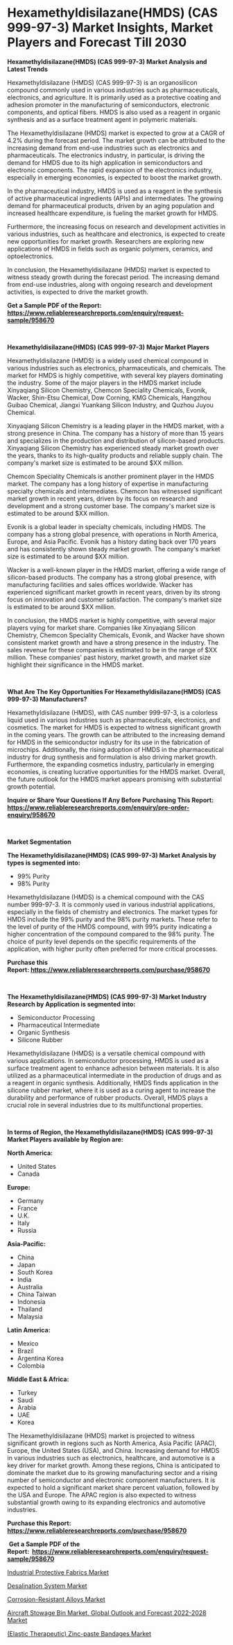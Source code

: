 <p><h1>Hexamethyldisilazane(HMDS) (CAS 999-97-3) Market Insights, Market Players and Forecast Till 2030</h1></p><p><strong>Hexamethyldisilazane(HMDS) (CAS 999-97-3) Market Analysis and Latest Trends</strong></p>
<p><p>Hexamethyldisilazane (HMDS) (CAS 999-97-3) is an organosilicon compound commonly used in various industries such as pharmaceuticals, electronics, and agriculture. It is primarily used as a protective coating and adhesion promoter in the manufacturing of semiconductors, electronic components, and optical fibers. HMDS is also used as a reagent in organic synthesis and as a surface treatment agent in polymeric materials.</p><p>The Hexamethyldisilazane (HMDS) market is expected to grow at a CAGR of 4.2% during the forecast period. The market growth can be attributed to the increasing demand from end-use industries such as electronics and pharmaceuticals. The electronics industry, in particular, is driving the demand for HMDS due to its high application in semiconductors and electronic components. The rapid expansion of the electronics industry, especially in emerging economies, is expected to boost the market growth.</p><p>In the pharmaceutical industry, HMDS is used as a reagent in the synthesis of active pharmaceutical ingredients (APIs) and intermediates. The growing demand for pharmaceutical products, driven by an aging population and increased healthcare expenditure, is fueling the market growth for HMDS.</p><p>Furthermore, the increasing focus on research and development activities in various industries, such as healthcare and electronics, is expected to create new opportunities for market growth. Researchers are exploring new applications of HMDS in fields such as organic polymers, ceramics, and optoelectronics.</p><p>In conclusion, the Hexamethyldisilazane (HMDS) market is expected to witness steady growth during the forecast period. The increasing demand from end-use industries, along with ongoing research and development activities, is expected to drive the market growth.</p></p>
<p><strong>Get a Sample PDF of the Report:&nbsp; <a href="https://www.reliableresearchreports.com/enquiry/request-sample/958670">https://www.reliableresearchreports.com/enquiry/request-sample/958670</a></strong></p>
<p>&nbsp;</p>
<p><strong>Hexamethyldisilazane(HMDS) (CAS 999-97-3) Major Market Players</strong></p>
<p><p>Hexamethyldisilazane (HMDS) is a widely used chemical compound in various industries such as electronics, pharmaceuticals, and chemicals. The market for HMDS is highly competitive, with several key players dominating the industry. Some of the major players in the HMDS market include Xinyaqiang Silicon Chemistry, Chemcon Speciality Chemicals, Evonik, Wacker, Shin-Etsu Chemical, Dow Corning, KMG Chemicals, Hangzhou Guibao Chemical, Jiangxi Yuankang Silicon Industry, and Quzhou Juyou Chemical.</p><p>Xinyaqiang Silicon Chemistry is a leading player in the HMDS market, with a strong presence in China. The company has a history of more than 15 years and specializes in the production and distribution of silicon-based products. Xinyaqiang Silicon Chemistry has experienced steady market growth over the years, thanks to its high-quality products and reliable supply chain. The company's market size is estimated to be around $XX million.</p><p>Chemcon Speciality Chemicals is another prominent player in the HMDS market. The company has a long history of expertise in manufacturing specialty chemicals and intermediates. Chemcon has witnessed significant market growth in recent years, driven by its focus on research and development and a strong customer base. The company's market size is estimated to be around $XX million.</p><p>Evonik is a global leader in specialty chemicals, including HMDS. The company has a strong global presence, with operations in North America, Europe, and Asia Pacific. Evonik has a history dating back over 170 years and has consistently shown steady market growth. The company's market size is estimated to be around $XX million.</p><p>Wacker is a well-known player in the HMDS market, offering a wide range of silicon-based products. The company has a strong global presence, with manufacturing facilities and sales offices worldwide. Wacker has experienced significant market growth in recent years, driven by its strong focus on innovation and customer satisfaction. The company's market size is estimated to be around $XX million.</p><p>In conclusion, the HMDS market is highly competitive, with several major players vying for market share. Companies like Xinyaqiang Silicon Chemistry, Chemcon Speciality Chemicals, Evonik, and Wacker have shown consistent market growth and have a strong presence in the industry. The sales revenue for these companies is estimated to be in the range of $XX million. These companies' past history, market growth, and market size highlight their significance in the HMDS market.</p></p>
<p>&nbsp;</p>
<p><strong>What Are The Key Opportunities For Hexamethyldisilazane(HMDS) (CAS 999-97-3) Manufacturers?</strong></p>
<p><p>Hexamethyldisilazane (HMDS), with CAS number 999-97-3, is a colorless liquid used in various industries such as pharmaceuticals, electronics, and cosmetics. The market for HMDS is expected to witness significant growth in the coming years. The growth can be attributed to the increasing demand for HMDS in the semiconductor industry for its use in the fabrication of microchips. Additionally, the rising adoption of HMDS in the pharmaceutical industry for drug synthesis and formulation is also driving market growth. Furthermore, the expanding cosmetics industry, particularly in emerging economies, is creating lucrative opportunities for the HMDS market. Overall, the future outlook for the HMDS market appears promising with substantial growth potential.</p></p>
<p><strong>Inquire or Share Your Questions If Any Before Purchasing This Report: <a href="https://www.reliableresearchreports.com/enquiry/pre-order-enquiry/958670">https://www.reliableresearchreports.com/enquiry/pre-order-enquiry/958670</a></strong></p>
<p>&nbsp;</p>
<p><strong>Market Segmentation</strong></p>
<p><strong>The Hexamethyldisilazane(HMDS) (CAS 999-97-3) Market Analysis by types is segmented into:</strong></p>
<p><ul><li>99% Purity</li><li>98% Purity</li></ul></p>
<p><p>Hexamethyldisilazane (HMDS) is a chemical compound with the CAS number 999-97-3. It is commonly used in various industrial applications, especially in the fields of chemistry and electronics. The market types for HMDS include the 99% purity and the 98% purity markets. These refer to the level of purity of the HMDS compound, with 99% purity indicating a higher concentration of the compound compared to the 98% purity. The choice of purity level depends on the specific requirements of the application, with higher purity often preferred for more critical processes.</p></p>
<p><strong>Purchase this Report:&nbsp;<a href="https://www.reliableresearchreports.com/purchase/958670">https://www.reliableresearchreports.com/purchase/958670</a></strong></p>
<p>&nbsp;</p>
<p><strong>The Hexamethyldisilazane(HMDS) (CAS 999-97-3) Market Industry Research by Application is segmented into:</strong></p>
<p><ul><li>Semiconductor Processing</li><li>Pharmaceutical Intermediate</li><li>Organic Synthesis</li><li>Silicone Rubber</li></ul></p>
<p><p>Hexamethyldisilazane (HMDS) is a versatile chemical compound with various applications. In semiconductor processing, HMDS is used as a surface treatment agent to enhance adhesion between materials. It is also utilized as a pharmaceutical intermediate in the production of drugs and as a reagent in organic synthesis. Additionally, HMDS finds application in the silicone rubber market, where it is used as a curing agent to increase the durability and performance of rubber products. Overall, HMDS plays a crucial role in several industries due to its multifunctional properties.</p></p>
<p>&nbsp;</p>
<p><strong>In terms of Region, the Hexamethyldisilazane(HMDS) (CAS 999-97-3) Market Players available by Region are:</strong></p>
<p>
    <p> <strong> North America: </strong>
        <ul>
            <li>United States</li>
            <li>Canada</li>
        </ul>
        </p> 
    <p> <strong> Europe: </strong>
        <ul>
            <li>Germany</li>
            <li>France</li>
            <li>U.K.</li>
            <li>Italy</li>
            <li>Russia</li>
        </ul>
        </p> 
    <p> <strong> Asia-Pacific: </strong>
        <ul>
            <li>China</li>
            <li>Japan</li>
            <li>South Korea</li>
            <li>India</li>
            <li>Australia</li>
            <li>China Taiwan</li>
            <li>Indonesia</li>
            <li>Thailand</li>
            <li>Malaysia</li>
        </ul>
        </p> 
    <p> <strong> Latin America: </strong>
        <ul>
            <li>Mexico</li>
            <li>Brazil</li>
            <li>Argentina Korea</li>
            <li>Colombia</li>
        </ul>
        </p> 
    <p> <strong> Middle East & Africa: </strong>
        <ul>
            <li>Turkey</li>
            <li>Saudi</li>
            <li>Arabia</li>
            <li>UAE</li>
            <li>Korea</li>
        </ul>
    </p>
    </p>
<p><p>The Hexamethyldisilazane (HMDS) market is projected to witness significant growth in regions such as North America, Asia Pacific (APAC), Europe, the United States (USA), and China. Increasing demand for HMDS in various industries such as electronics, healthcare, and automotive is a key driver for market growth. Among these regions, China is anticipated to dominate the market due to its growing manufacturing sector and a rising number of semiconductor and electronic component manufacturers. It is expected to hold a significant market share percent valuation, followed by the USA and Europe. The APAC region is also expected to witness substantial growth owing to its expanding electronics and automotive industries.</p></p>
<p><strong>Purchase this Report: <a href="https://www.reliableresearchreports.com/purchase/958670">https://www.reliableresearchreports.com/purchase/958670</a></strong></p>
<p>&nbsp;<strong>Get a Sample PDF of the Report:&nbsp;&nbsp;<a href="https://www.reliableresearchreports.com/enquiry/request-sample/958670">https://www.reliableresearchreports.com/enquiry/request-sample/958670</a></strong></p>
<p><strong></strong></p>
<p><p><a href="https://www.linkedin.com/pulse/industrial-protective-fabrics-market-challenges-opportunities-suirc/">Industrial Protective Fabrics Market</a></p><p><a href="https://github.com/GroverBarry/Market-Research-Report-List-1/blob/main/desalination-system-market.md">Desalination System Market</a></p><p><a href="https://www.linkedin.com/pulse/corrosion-resistant-alloys-market-challenges-opportunities-7qsjc/">Corrosion-Resistant Alloys Market</a></p><p><a href="https://issuu.com/reportprime-2/docs/aircraft-stowage-bin-market-global-outlook-and-for?fr=xKAE9_zU1NQ">Aircraft Stowage Bin Market, Global Outlook and Forecast 2022-2028 Market</a></p><p><a href="https://medium.com/@nilltanay7548659/elastic-therapeutic-zinc-paste-bandages-market-size-growth-forecast-2023-2030-2899f096158c">(Elastic Therapeutic) Zinc-paste Bandages Market</a></p></p>